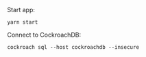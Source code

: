 Start app:

```
yarn start
```

Connect to CockroachDB:

```
cockroach sql --host cockroachdb --insecure
```